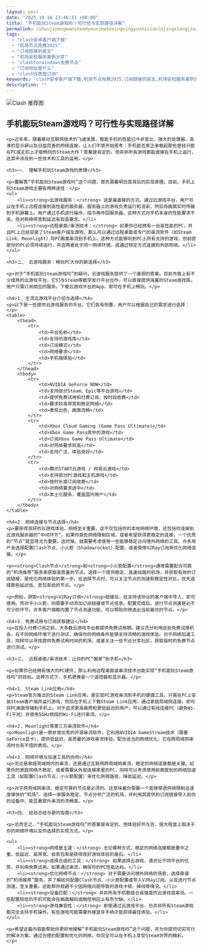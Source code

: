 ```yaml
---
layout: post
date: "2025-10-14 13:46:31 +08:00"
title: "手机能玩Steam游戏吗？可行性与实现路径详解"
permalink: /shoujinengwansteamyouximakexingxingyushixianlujingxiangjie/
tags:
  - "clash安卓客户端下载"
  - "机场节点免费2025"
  - "订阅链接的英文"
  - "机场安检服务案例分享"
  - "clashforwindows免费节点"
  - "订阅地址是什么"
  - "clash仪表盘订阅"
keywords: "clash安卓客户端下载,机场节点免费2025,订阅链接的英文,机场安检服务案例分享,clashforwindows免费节点,订阅地址是什么,clash仪表盘订阅"
description: ""
---
```


![Clash 推荐图](https://clashjd.github.io/assets/img/免费节点订阅.png)

## 手机能玩Steam游戏吗？可行性与实现路径详解


    <p>近年来，随着移动互联网技术的飞速发展，智能手机的性能已今非昔比，强大的处理器、高清的显示屏以及日益完善的网络连接，让人们不禁开始思考：手机能否真正承载起那些曾经只能在PC或主机上才能畅玩的Steam大作？答案是肯定的，但并非所有游戏都能直接在手机上运行，这其中涉及到一些技术和工具的运用。</p>

    <h3>一、 理解手机玩Steam游戏的原理</h3>

    <p>要解答“手机能玩Steam游戏吗”这个问题，首先需要明白其背后的实现原理。目前，手机上玩Steam游戏主要有两种途径：</p>
    <ul>
        <li><strong>云游戏服务：</strong> 这是最直接的方式。通过云游戏平台，用户可以在手机上远程连接到高性能的服务器，服务器上的游戏负责运行和渲染，然后将画面实时传输到手机屏幕上。用户通过手机进行操作，指令再传回服务器。这种方式对手机本身的性能要求不高，但对网络带宽和延迟有较高要求。</li>
        <li><strong>远程桌面/串流技术：</strong> 如果你已经拥有一台高性能的PC，并且PC上已经安装了Steam客户端及游戏，那么可以通过远程桌面或专门的串流软件（如Steam Link、Moonlight）将PC画面串流到手机上。这种方式能够玩到PC上所有支持的游戏，但前提是你的PC必须持续运行，并且两者处于同一网络环境，或通过特定方式连接到外部网络。</li>
    </ul>

    <h3>二、 云游戏服务：畅玩PC大作的新选择</h3>

    <p>对于“手机能玩Steam游戏吗”的疑问，云游戏服务提供了一个直观的答案。目前市面上有不少成熟的云游戏平台，它们与Steam等数字发行平台合作，可以直接提供海量的Steam游戏库。用户只需订阅相应的服务，下载云游戏平台的App，即可在手机上畅玩。</p>

    <h4>1. 主流云游戏平台介绍与选择</h4>
    <p>以下是一些提供云游戏服务的平台，它们各有侧重，用户可以根据自己的需求进行选择：</p>
    <table>
        <thead>
            <tr>
                <td>平台名称</td>
                <td>支持的游戏库</td>
                <td>订阅模式</td>
                <td>网络要求</td>
                <td>手机端体验</td>
            </tr>
        </thead>
        <tbody>
            <tr>
                <td>NVIDIA GeForce NOW</td>
                <td>支持部分Steam、Epic等平台游戏</td>
                <td>提供免费试用和付费订阅，按时段收费</td>
                <td>要求较高带宽和稳定网络</td>
                <td>表现出色，画面流畅</td>
            </tr>
            <tr>
                <td>Xbox Cloud Gaming (Game Pass Ultimate)</td>
                <td>Xbox Game Pass库中的游戏</td>
                <td>订阅Xbox Game Pass Ultimate</td>
                <td>对网络要求较高</td>
                <td>支持广泛，体验良好</td>
            </tr>
            <tr>
                <td>腾讯START云游戏 / 网易云游戏</td>
                <td>支持部分PC游戏和主机游戏</td>
                <td>按时长或订阅收费</td>
                <td>对网络要求适中</td>
                <td>本土化服务，覆盖国内用户</td>
            </tr>
        </tbody>
    </table>

    <h4>2. 网络连接与节点选择</h4>
    <p>要获得良好的云游戏体验，网络至关重要。这不仅包括你的本地网络环境，还包括你连接到云游戏服务器的“中间环节”。如果你身处网络限制区域，或者希望获得更稳定的连接，一个优质的“节点”就显得尤为重要。这时候，就需要考虑使用一些能够稳定访问境外网络的工具。许多用户会选择配置Clash节点、小火箭（Shadowrocket）配置，或者使用V2Ray订阅来优化网络连接。</p>

    <p><strong>Clash节点</strong>和<strong>小火箭配置</strong>通常需要配合可靠的“机场推荐”服务来获取高质量的节点。选择一个提供稳定、高速线路的机场，并获取有效的订阅链接，是优化网络体验的第一步。在选择节点时，可以关注节点的测速和稳定性对比，优先选择那些延迟低、丢包率低的节点。</p>

    <p>例如，获取<strong>V2Ray订阅</strong>链接后，在支持该协议的客户端中导入，即可使用。而对于小火箭，则需要手动添加订阅链接或节点信息。配置完成后，进行节点测速是必不可少的环节。许多客户端都内置了节点测速功能，可以帮助你筛选出当前最优的节点。</p>

    <h4>3. 免费试用与订阅获取建议</h4>
    <p>在投入付费订阅之前，大多数云游戏平台都提供免费试用期。建议充分利用这些免费试用机会，在不同网络环境下进行测试，确保你的网络条件能够支持流畅的游戏体验。对于网络加速工具，同样可以寻找提供免费试用时间的机场，或者关注一些节点分享社区，获取临时的免费节点进行测试。</p>

    <h3>三、 远程桌面/串流技术：让你的PC“搬家”到手机</h3>

    <p>如果你已经拥有强大的PC硬件，那么利用远程桌面或串流技术也能实现“手机能玩Steam游戏吗”的目标。这种方式下，手机更像是一个遥控器和显示器。</p>

    <h4>1. Steam Link应用</h4>
    <p>Steam官方推出的Steam Link应用，是实现PC游戏串流到手机的便捷工具。只需在PC上安装Steam客户端并运行游戏，然后在手机上下载Steam Link应用，通过家庭局域网连接，即可将PC画面传输到手机上。对于追求更高画质和更低延迟的用户，可以通过有线连接PC（避免Wi-Fi干扰）并使用5GHz频段的Wi-Fi进行串流。</p>

    <h4>2. Moonlight等第三方串流软件</h4>
    <p>Moonlight是一款非常优秀的开源串流软件，它利用NVIDIA GameStream技术（需要GeForce显卡），提供低延迟、高质量的游戏串流体验。配合适当的网络优化，它在跨局域网串流时也有不错的表现。</p>

    <h4>3. 网络环境与加速工具的协同</h4>
    <p>无论是家庭局域网内的串流，还是通过互联网跨局域网串流，稳定的网络连接都是关键。如果你的家庭网络不稳定，或者需要从外部连接家里的PC，同样可以考虑使用前面提到的网络加速工具（如配置Clash节点、小火箭配置）来优化网络路径，降低延迟。</p>

    <p>对于跨局域网串流，稳定可靠的节点是必须的。这意味着你需要一个能够穿透网络限制且速度够快的“机场”。选择一家服务稳定、节点分布广泛的机场，并利用其提供的订阅链接导入到你的设备中，能显著提升串流的流畅度。</p>

    <h3>四、 经验总结与避坑指南</h3>

    <p>总而言之，“手机能玩Steam游戏吗”的答案是肯定的，但体验好坏与否，很大程度上取决于你的网络环境以及你选择的实现方式。</p>

    <ul>
        <li><strong>网络是王道：</strong> 无论哪种方式，稳定的网络连接都是重中之重。低延迟、高带宽、低丢包率是获得良好游戏体验的基石。</li>
        <li><strong>选择合适的工具：</strong> 如果选择云游戏，请对比不同平台的优势，并利用免费试用。如果通过串流，确保你的PC性能达标。</li>
        <li><strong>优化网络节点：</strong> 对于需要访问境外网络的场景，选择靠谱的“机场推荐”服务，并了解如何配置Clash节点、小火箭配置或导入V2Ray订阅，以及进行节点测速，至关重要。这能帮你规避不少因网络问题导致的游戏卡顿、掉线等情况。</li>
        <li><strong>设备匹配：</strong> 并非所有手机都适合高强度的云游戏或串流。一些配置较低的手机可能会在画面解码或触控响应上有所欠缺。</li>
        <li><strong>游戏兼容性：</strong> 即使通过云游戏平台，也并非所有Steam游戏都完全支持手机操作。有些游戏可能需要外接蓝牙手柄才能获得最佳体验。</li>
    </ul>

    <p>希望这篇内容能帮助你更好地理解“手机能玩Steam游戏吗”这个问题，并为你提供切实可行的解决方案。通过合理的配置和优化的网络，你完全可以在手机上享受Steam世界的精彩。</p>